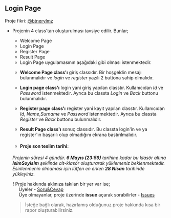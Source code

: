 ## Login Page

Proje fikri: [@btnerylmz](https://github.com/btnerylmz)  

- Projenin 4 class'tan oluşturulması tavsiye edilir.
	Bunlar;

  * Welcome Page
  * Login Page
  * Register Page
  * Result Page


  - Login Page uygulamasının aşağıdaki gibi olması istenmektedir.

  * **Welcome Page class'ı** giriş classıdır. Bir hoşgeldin mesajı bulunmalıdır ve *login* ve *register* yazılı 2 buttona sahip olmalıdır.

  * **Login page class'ı** login yani giriş yapılan classtır. Kullanıcıdan *Id* ve *Password* istenmektedir. Ayrıca bu classta *Login* ve *Back* buttonu bulunmalıdır.

  * **Register page class'ı** register yani kayıt yapılan classtır. Kullanıcıdan *Id*, *Name*,*Surname* ve *Password* istenmektedir. Ayrıca bu classta *Register* ve *Back* buttonu bulunmalıdır.

  * **Result Page class'ı** sonuç classıdır. Bu classta login'in ve ya register'ın başarılı olup olmadığını ekrana bastırılmalıdır.

  * #### Proje son teslim tarihi:

  *Projenin süresi 4 gündür. **6 Mayıs (23:59)** tarihine kadar bu klasör altına **IsimSoyisim** şeklinde alt-klasör oluşturarak yüklemeniz beklenmektedir. Esinlenmenin olmaması için lütfen en erken **28 Nisan** tarihinde yükleyiniz.*  

  **!** Proje hakkında aklınıza takılan bir yer var ise;  
  &nbsp;&nbsp;&nbsp;&nbsp; Üyeler - [Soru&Cevap](https://github.com/orgs/java-util-help/teams/q-a)  
  &nbsp;&nbsp;&nbsp;&nbsp; Üye olmayanlar, proje üzerinde **issue** açarak sorabilirler - [Issues](https://github.com/java-util-help/projects/issues)

  > İsteğe bağlı olarak, hazırlamış olduğunuz proje hakkında kısa bir rapor oluşturabilirsiniz.
